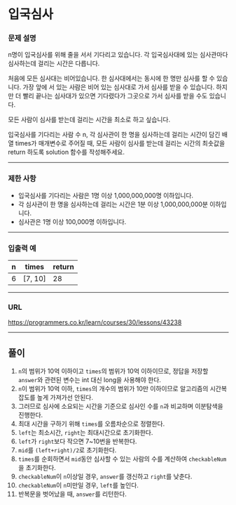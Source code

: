 # 입국심사

### 문제 설명

n명이 입국심사를 위해 줄을 서서 기다리고 있습니다. 각 입국심사대에 있는 심사관마다 심사하는데 걸리는 시간은 다릅니다.

처음에 모든 심사대는 비어있습니다. 한 심사대에서는 동시에 한 명만 심사를 할 수 있습니다. 가장 앞에 서 있는 사람은 비어 있는 심사대로 가서 심사를 받을 수 있습니다. 하지만 더 빨리 끝나는 심사대가 있으면 기다렸다가 그곳으로 가서 심사를 받을 수도 있습니다.

모든 사람이 심사를 받는데 걸리는 시간을 최소로 하고 싶습니다.

입국심사를 기다리는 사람 수 n, 각 심사관이 한 명을 심사하는데 걸리는 시간이 담긴 배열 times가 매개변수로 주어질 때, 모든 사람이 심사를 받는데 걸리는 시간의 최솟값을 return 하도록 solution 함수를 작성해주세요.

-----------
### 제한 사항

- 입국심사를 기다리는 사람은 1명 이상 1,000,000,000명 이하입니다.
- 각 심사관이 한 명을 심사하는데 걸리는 시간은 1분 이상 1,000,000,000분 이하입니다.
- 심사관은 1명 이상 100,000명 이하입니다.

-----------
### 입출력 예

| n   | times   | return  |
|:----|---------|---------|
| 6   | [7, 10] | 28      |

-----------
### URL

https://programmers.co.kr/learn/courses/30/lessons/43238

-----------
## 풀이
1. `n`의 범위가 10억 이하이고 `times`의 범위가 10억 이하이므로, 정답을 저장할 `answer`와 관련된 변수는 int 대신 long을 사용해야 한다.
2. `n`이 범위가 10억 이하, `times`의 개수의 범위가 10만 이하이므로 알고리즘의 시간복잡도를 높게 가져가선 안된다.
3. 그러므로 심사에 소요되는 시간을 기준으로 심사인 수를 `n`과 비교하며 이분탐색을 진행한다.
4. 최대 시간을 구하기 위해 `times`를 오름차순으로 정렬한다.
5. `left`는 최소시간, `right`는 최대시간으로 초기화한다.
6. `left`가 `right`보다 작으면 7~10번을 반복한다.
7. `mid`를 `(left+right)/2`로 초기화한다.
8. `times`를 순회하면서 `mid`동안 심사할 수 있는 사람의 수를 계산하여 `checkableNum`을 초기화한다.
9. `checkableNum`이 `n`이상일 경우, `answer`를 갱신하고 `right`를 낮춘다.
10. `checkableNum`이 `n`미만일 경우, `left`를 높인다.
11. 반복문을 벗어났을 때, `answer`를 리턴한다.